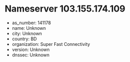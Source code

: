 # Nameserver 103.155.174.109

* as_number: 141178
* name: Unknown
* city: Unknown
* country: BD
* organization: Super Fast Connectivity
* version: Unknown
* dnssec: Unknown
